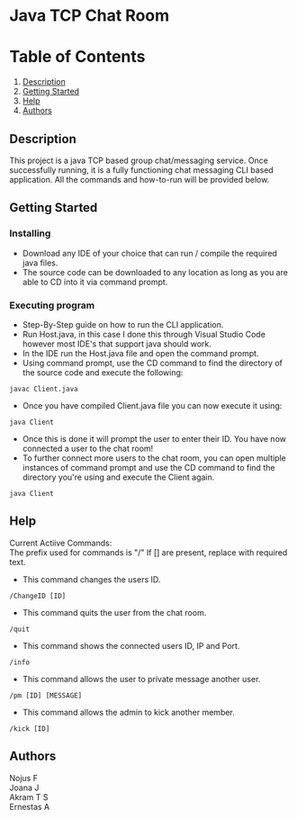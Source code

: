 # Java TCP Chat Room

# Table of Contents
1. [Description](#Description)
2. [Getting Started](#Getting-Started)
3. [Help](#Help)
4. [Authors](#Authors)  


## Description

This project is a java TCP based group chat/messaging service. Once successfully running, it is a fully functioning chat messaging CLI based application. All the commands and how-to-run will be provided below.

## Getting Started

### Installing

* Download any IDE of your choice that can run / compile the required java files.
* The source code can be downloaded to any location as long as you are able to CD into it via command prompt.

### Executing program

* Step-By-Step guide on how to run the CLI application.
* Run Host.java, in this case I done this through Visual Studio Code however most IDE's that support java should work.
* In the IDE run the Host.java file and open the command prompt.
* Using command prompt, use the CD command to find the directory of the source code and execute the following:
```
javac Client.java
```
* Once you have compiled Client.java file you can now execute it using:
```
java Client
```
* Once this is done it will prompt the user to enter their ID. You have now connected a user to the chat room!
* To further connect more users to the chat room, you can open multiple instances of command prompt and use the CD command to find the directory you're using and execute the Client again.
```
java Client
```

## Help
Current Actiive Commands:  
The prefix used for commands is "/"
If [] are present, replace with required text.
  
* This command changes the users ID.
```
/ChangeID [ID]
```
* This command quits the user from the chat room.
```
/quit
```
* This command shows the connected users ID, IP and Port.
```
/info
```
* This command allows the user to private message another user.
```
/pm [ID] [MESSAGE]
```
* This command allows the admin to kick another member.
```
/kick [ID]
```

## Authors

Nojus F <br />
Joana J <br />
Akram T S <br />
Ernestas A <br />
